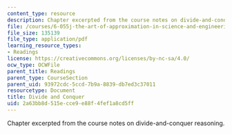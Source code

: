 ```yaml
---
content_type: resource
description: Chapter excerpted from the course notes on divide-and-conquer reasoning.
file: /courses/6-055j-the-art-of-approximation-in-science-and-engineering-spring-2008/2a63bb8d515ecce9e88f4fef1a8cd5ff_feb06b.pdf
file_size: 135139
file_type: application/pdf
learning_resource_types:
- Readings
license: https://creativecommons.org/licenses/by-nc-sa/4.0/
ocw_type: OCWFile
parent_title: Readings
parent_type: CourseSection
parent_uid: 93972cdc-5ccd-7b9a-8839-db7ed3c37011
resourcetype: Document
title: Divide and Conquer
uid: 2a63bb8d-515e-cce9-e88f-4fef1a8cd5ff
---
```

Chapter excerpted from the course notes on divide-and-conquer reasoning.